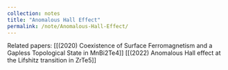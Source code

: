 ```yaml
---
collection: notes
title: "Anomalous Hall Effect"
permalink: /note/Anomalous-Hall-Effect/
---
```

Related papers:
[[(2020) Coexistence of Surface Ferromagnetism and a Gapless Topological State in MnBi2⁢Te4]]
[[(2022) Anomalous Hall effect at the Lifshitz transition in Zr⁢Te5]]
